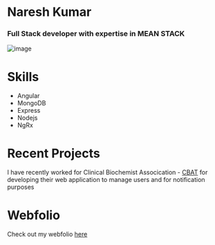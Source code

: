 # Naresh Kumar

### Full Stack developer with expertise in MEAN STACK 
![image](https://images.squarespace-cdn.com/content/v1/56b8dfcf62cd94ec072ddb33/1547134322115-TKQN4NJZILFDO4QZPK1D/ke17ZwdGBToddI8pDm48kKlpVKiEURsX431SqXz8nxBZw-zPPgdn4jUwVcJE1ZvWQUxwkmyExglNqGp0IvTJZUJFbgE-7XRK3dMEBRBhUpzVE_KPDWd5nuuyA2GuVyRzFpGKFhPO_p49iyD9f3TqR2SihW5_e2KtoMig5lJZCBA/Mean+Stack.png)
# Skills
- Angular 
- MongoDB
- Express
- Nodejs
- NgRx
# Recent Projects
I have recently worked for Clinical Biochemist Assocication - [CBAT](http://cbatindia.org/)
for developing their web application to manage users and for notification purposes

# Webfolio
Check out my webfolio [here](nplusstack.me)


